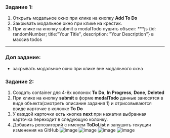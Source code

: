 ### Задание 1:

1. Открыть модальное окно при клике на кнопку **Add To Do**
2. Закрывать модальное окно при клике на крестик.
3. При клике на кнопку submit в modalTodo пушить объект:
   \*\*\*js
   {id: randomNumber; title:"Your Title", description: "Your Description"} в массив todos

---

### Доп задание:

- закрывать модальное окно при клике вне модального окна

### Задание 2:

1. Создать container для 4-ёх колонок **To Do**, **In Progress**, **Done**, **Deleted**
2. При клике на кнопку **submit** в форме **modalTodo** данные заносятся в виде объекта(смотреть описание задания 1) и
   отрисовываются ввиде карточке в колонке **To Do**
3. У каждой карточки есть кнопка **next** при нажатии выбранная карточка переходит в следующую колонку.
4. Добавить репозиторий с именем **ToDoList** и запушить текущии изменения на GitHub
   ![image](https://github.com/radomir-radionov/ToDoList-modern/assets/66359081/2e989d91-178e-48ef-a3ad-c25a6bba10b6)
   ![image](https://github.com/radomir-radionov/ToDoList-modern/assets/66359081/e0adb6ca-c0ca-4d8b-b537-61f07aa89a53)
   ![image](https://github.com/radomir-radionov/ToDoList-modern/assets/66359081/caaae4a9-2b76-4f67-a4ce-9e49ff549845)
   ![image](https://github.com/radomir-radionov/ToDoList-modern/assets/66359081/5fd9441c-f6dd-4677-8d47-6eb308e6e46b)
